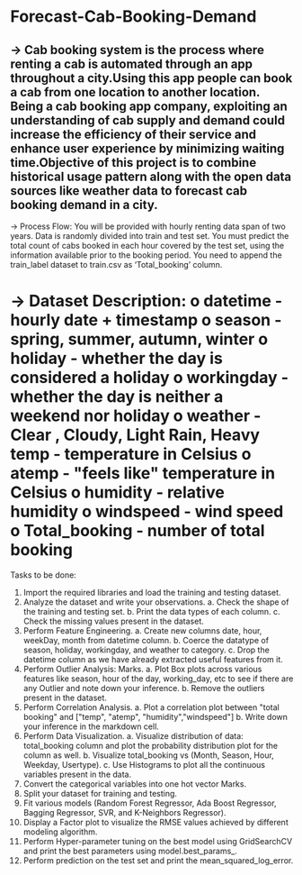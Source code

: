 # Forecast-Cab-Booking-Demand
-> Cab booking system is the process where renting a cab is automated through an app throughout a city.Using this app people can book a cab from one location to another location. Being a cab booking app company, exploiting an understanding of cab supply and demand could increase the efficiency of their service and enhance user experience by minimizing waiting time.Objective of this project is to combine historical usage pattern along with the open data sources like weather data to forecast cab booking demand in a city.
-----------------------------------------------------------------------------------------------------------------------------------------------------------------------
-> Process Flow: 
You will be provided with hourly renting data span of two years. Data is randomly divided into train and test set. You must predict the total count of cabs booked in each hour covered by the test set, using the information available prior to the booking period. You need to append the train_label dataset to train.csv as ‘Total_booking’ column.

-> Dataset Description: 
o datetime - hourly date + timestamp 
o season - spring, summer, autumn, winter
o holiday - whether the day is considered a holiday
o workingday - whether the day is neither a weekend nor holiday
o weather - Clear , Cloudy, Light Rain, Heavy temp - temperature in Celsius
o atemp - "feels like" temperature in Celsius
o humidity - relative humidity
o windspeed - wind speed
o Total_booking - number of total booking
=======================================================================================================================================================================
Tasks to be done: 
1. Import the required libraries and load the training and testing dataset.
2. Analyze the dataset and write your observations.
a. Check the shape of the training and testing set.
b. Print the data types of each column.
c. Check the missing values present in the dataset.
3. Perform Feature Engineering.
a. Create new columns date, hour, weekDay, month from datetime column.
b. Coerce the datatype of season, holiday, workingday, and weather to category.
c. Drop the datetime column as we have already extracted useful features from it.
4. Perform Outlier Analysis: Marks.
a. Plot Box plots across various features like season, hour of the day, working_day, etc to see if there are any Outlier and note down your inference.
b. Remove the outliers present in the dataset.
5. Perform Correlation Analysis.
a. Plot a correlation plot between "total booking" and ["temp", "atemp", "humidity","windspeed"]
b. Write down your inference in the markdown cell.
6. Perform Data Visualization.
a. Visualize distribution of data: total_booking column and plot the probability distribution plot for the column as well.
b. Visualize total_booking vs (Month, Season, Hour, Weekday, Usertype).
c. Use Histograms to plot all the continuous variables present in the data.
7. Convert the categorical variables into one hot vector Marks.
8. Split your dataset for training and testing.
9. Fit various models (Random Forest Regressor, Ada Boost Regressor, Bagging Regressor, SVR, and K-Neighbors Regressor).
10. Display a Factor plot to visualize the RMSE values achieved by different modeling algorithm.
11. Perform Hyper-parameter tuning on the best model using GridSearchCV and print the best parameters using model.best_params_.
12. Perform prediction on the test set and print the mean_squared_log_error.
